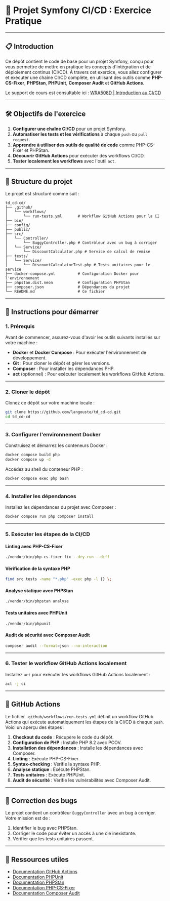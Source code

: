 # 🚀 **Projet Symfony CI/CD : Exercice Pratique**

---

## 📋 **Introduction**

Ce dépôt contient le code de base pour un projet Symfony, conçu pour vous permettre de mettre en pratique les concepts d'intégration et de déploiement continus (CI/CD). À travers cet exercice, vous allez configurer et exécuter une chaîne CI/CD complète, en utilisant des outils comme **PHP-CS-Fixer**, **PHPStan**, **PHPUnit**, **Composer Audit** et **GitHub Actions**.

Le support de cours est consultable ici : [WRA508D | Introduction au CI/CD](https://t15o.notion.site/WRA508D-Introduction-au-CI-CD-19458e133eeb80fc9328f1194a849435)

---

## 🛠️ **Objectifs de l'exercice**

1. **Configurer une chaîne CI/CD** pour un projet Symfony.
2. **Automatiser les tests et les vérifications** à chaque `push` ou `pull request`.
3. **Apprendre à utiliser des outils de qualité de code** comme PHP-CS-Fixer et PHPStan.
4. **Découvrir GitHub Actions** pour exécuter des workflows CI/CD.
5. **Tester localement les workflows** avec l'outil `act`.

---

## 📂 **Structure du projet**

Le projet est structuré comme suit :

```
td_cd-cd/
├── .github/
│   └── workflows/
│       └── run-tests.yml       # Workflow GitHub Actions pour la CI
├── bin/
├── config/
├── public/
├── src/
│   └── Controller/
│       └── BuggyController.php # Contrôleur avec un bug à corriger
│   └── Service/
│       └── DiscountCalculator.php # Service de calcul de remise
├── tests/
│   └── Service/
│       └── DiscountCalculatorTest.php # Tests unitaires pour le service
├── docker-compose.yml          # Configuration Docker pour l'environnement
├── phpstan.dist.neon           # Configuration PHPStan
├── composer.json               # Dépendances du projet
└── README.md                   # Ce fichier
```

---

## 🚀 **Instructions pour démarrer**

### **1. Prérequis**

Avant de commencer, assurez-vous d'avoir les outils suivants installés sur votre machine :

- **Docker** et **Docker Compose** : Pour exécuter l'environnement de développement.
- **Git** : Pour cloner le dépôt et gérer les versions.
- **Composer** : Pour installer les dépendances PHP.
- **act** (optionnel) : Pour exécuter localement les workflows GitHub Actions.

---

### **2. Cloner le dépôt**

Clonez ce dépôt sur votre machine locale :

```bash
git clone https://github.com/langouste/td_cd-cd.git
cd td_cd-cd
```

---

### **3. Configurer l'environnement Docker**

Construisez et démarrez les conteneurs Docker :

```bash
docker compose build php
docker compose up -d
```

Accédez au shell du conteneur PHP :

```bash
docker compose exec php bash
```

---

### **4. Installer les dépendances**

Installez les dépendances du projet avec Composer :

```bash
docker compose run php composer install
```

---

### **5. Exécuter les étapes de la CI/CD**

#### **Linting avec PHP-CS-Fixer**
```bash
./vendor/bin/php-cs-fixer fix --dry-run --diff
```

#### **Vérification de la syntaxe PHP**
```bash
find src tests -name "*.php" -exec php -l {} \;
```

#### **Analyse statique avec PHPStan**
```bash
./vendor/bin/phpstan analyse
```

#### **Tests unitaires avec PHPUnit**
```bash
./vendor/bin/phpunit
```

#### **Audit de sécurité avec Composer Audit**
```bash
composer audit --format=json --no-interaction
```

---

### **6. Tester le workflow GitHub Actions localement**

Installez `act` pour exécuter les workflows GitHub Actions localement :

```bash
act -j ci
```

---

## 🤖 **GitHub Actions**

Le fichier `.github/workflows/run-tests.yml` définit un workflow GitHub Actions qui exécute automatiquement les étapes de la CI/CD à chaque `push`. Voici un aperçu des étapes :

1. **Checkout du code** : Récupère le code du dépôt.
2. **Configuration de PHP** : Installe PHP 8.2 avec PCOV.
3. **Installation des dépendances** : Installe les dépendances avec Composer.
4. **Linting** : Exécute PHP-CS-Fixer.
5. **Syntax-checking** : Vérifie la syntaxe PHP.
6. **Analyse statique** : Exécute PHPStan.
7. **Tests unitaires** : Exécute PHPUnit.
8. **Audit de sécurité** : Vérifie les vulnérabilités avec Composer Audit.

---

## 🐛 **Correction des bugs**

Le projet contient un contrôleur `BuggyController` avec un bug à corriger. Votre mission est de :

1. Identifier le bug avec PHPStan.
2. Corriger le code pour éviter un accès à une clé inexistante.
3. Vérifier que les tests unitaires passent.

---

## 📝 **Ressources utiles**

- [Documentation GitHub Actions](https://docs.github.com/en/actions)
- [Documentation PHPUnit](https://phpunit.de/)
- [Documentation PHPStan](https://phpstan.org/)
- [Documentation PHP-CS-Fixer](https://github.com/FriendsOfPHP/PHP-CS-Fixer)
- [Documentation Composer Audit](https://getcomposer.org/doc/03-cli.md#audit)

